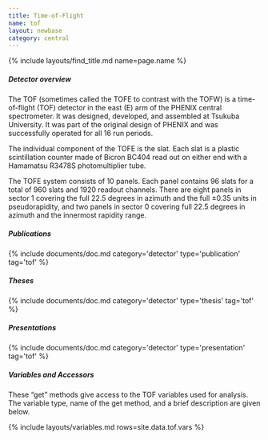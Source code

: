 ```yaml
---
title: Time-of-Flight
name: tof
layout: newbase
category: central
---
```

{% include layouts/find_title.md name=page.name %}

##### Detector overview
The TOF
(sometimes called the TOFE to contrast with the TOFW)
is a time-of-flight (TOF) detector in the east (E) arm of the PHENIX central
spectrometer.  It was designed, developed, and assembled at Tsukuba University.  It was
part of the original design of PHENIX and was successfully operated for all 16 run
periods.

The individual component of the TOFE is the slat.  Each slat is a plastic scintillation
counter made of Bicron BC404 read out on either end with a Hamamatsu R3478S
photomultiplier tube.

The TOFE system consists of 10 panels.  Each panel contains 96 slats for a total of 960
slats and 1920 readout channels.  There are eight panels in sector 1 covering the full
22.5 degrees in azimuth and the full &#177;0.35 units in pseudorapidity, and two panels in
sector 0 covering full 22.5 degrees in azimuth and the innermost rapidity range.

##### Publications
{% include documents/doc.md category='detector' type='publication' tag='tof' %}

##### Theses
{% include documents/doc.md category='detector' type='thesis' tag='tof' %}

##### Presentations
{% include documents/doc.md category='detector' type='presentation' tag='tof' %}

##### Variables and Accessors
These “get” methods give access to the TOF variables used for analysis. The variable type, name of the get method, and a brief description are given below.

{% include layouts/variables.md rows=site.data.tof.vars %}


